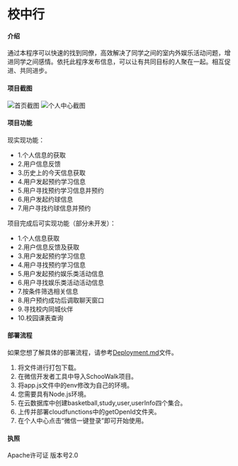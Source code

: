 # 校中行

#### 介绍
通过本程序可以快速的找到同僚，高效解决了同学之间的室内外娱乐活动问题，增进同学之间感情。依托此程序发布信息，可以让有共同目标的人聚在一起。相互促进、共同进步。

#### 项目截图
![首页截图](https://schoolwalk-1301585824.cos.ap-beijing.myqcloud.com/index.png)
![个人中心截图](https://schoolwalk-1301585824.cos.ap-beijing.myqcloud.com/my.png)

#### 项目功能
现实现功能：
- 1.个人信息的获取
- 2.用户信息反馈
- 3.历史上的今天信息获取
- 4.用户发起预约学习信息
- 5.用户寻找预约学习信息并预约
- 6.用户发起约球信息
- 7.用户寻找约球信息并预约

项目完成后可实现功能（部分未开发）：
- 1.个人信息获取
- 2.用户信息反馈及获取
- 3.用户发起预约学习信息
- 4.用户寻找预约学习信息
- 5.用户发起预约娱乐类活动信息
- 6.用户寻找娱乐类活动活动信息
- 7.按条件筛选相关信息
- 8.用户预约成功后调取聊天窗口
- 9.寻找校内同城伙伴
- 10.校园课表查询

#### 部署流程
如果您想了解具体的部署流程，请参考[Deployment.md](https://github.com/annjong/SchoolWalk/blob/SchoolWalk/Deployment.md)文件。
1.  将文件进行打包下载。
2.  在微信开发者工具中导入SchooWalk项目。
3.  将app.js文件中的env修改为自己的环境。
4.  您需要具有Node.js环境。
5.  在云数据库中创建basketball,study,user,userInfo四个集合。
6.  上传并部署cloudfunctions中的getOpenId文件夹。
7.  在个人中心点击“微信一键登录”即可开始使用。

#### 执照

Apache许可证 版本号2.0

